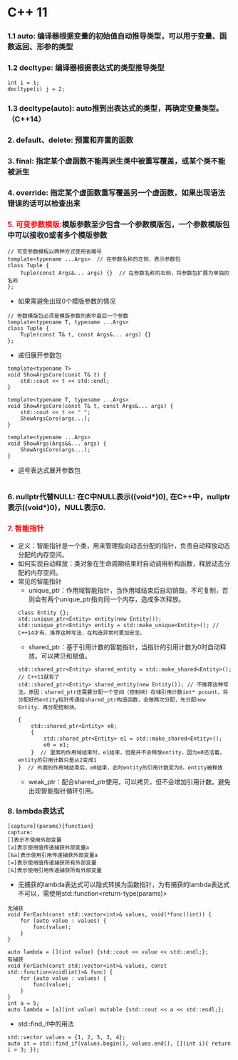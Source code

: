 # C++ 11

### 1.1 auto: 编译器根据变量的初始值自动推导类型，可以用于变量、函数返回、形参的类型
### 1.2 decltype: 编译器根据表达式的类型推导类型
```
int i = 1;
decltype(i) j = 2;
```
### 1.3 decltype(auto): auto推到出表达式的类型，再确定变量类型。（C++14）
### 2. default、delete: 预置和弃置的函数
### 3. final: 指定某个虚函数不能再派生类中被重写覆盖，或某个类不能被派生
### 4. override: 指定某个虚函数重写覆盖另一个虚函数，如果出现语法错误的话可以检查出来
###  <font color=red>5. 可变参数模版:</font>模版参数至少包含一个参数模版包，一个参数模版包中可以接收0或者多个模版参数
```
// 可变参数模板以两种方式使用省略号
template<typename ...Args>  // 在参数名称的左侧，表示参数包
class Tuple {
    Tuple(const Args&... args) {}  // 在参数名称的右侧，将参数包扩展为单独的名称
};
```
* 如果需避免出现0个模版参数的情况
```
// 参数模版包必须是模版参数列表中最后一个参数
template<typename T, typename ...Args>
class Tuple {
    Tuple(const T& t, const Args&... args) {}
};
```
* 递归展开参数包
```
template<typename T>
void ShowArgsCore(const T& t) {
    std::cout << t << std::endl;
}

template<typename T, typename ...Args> 
void ShowArgsCore(const T& t, const Args&... args) {
    std::cout << t << " ";
    ShowArgsCore(args...);
}

template<typename ...Args>
void ShowArgs(Args&&... args) {
    ShowArgsCore(args...);
}
```
* 逗号表达式展开参数包
```
```
### 6. nullptr代替NULL: 在C中NULL表示((void*)0), 在C++中，nullptr表示((void*)0)，NULL表示0.
### <font color=red>7. 智能指针</font>
* 定义：智能指针是一个类，用来管理指向动态分配的指针，负责自动释放动态分配的内存空间。
* 如何实现自动释放：类对象在生命周期结束时自动调用析构函数，释放动态分配的内存空间。
* 常见的智能指针
    * unique_ptr：作用域智能指针，当作用域结束后自动销毁。不可复制，否则会有两个unique_ptr指向同一个内存，造成多次释放。
    ```
    class Entity {};
    std::unique_ptr<Entity> entity(new Entity());
    std::unique_ptr<Entity> entity = std::make_unique<Entity>(); // C++14才有，推荐这种写法，在构造异常时更加安全。
    ```
    * shared_ptr：基于引用计数的智能指针，当指针的引用计数为0时自动释放。可以拷贝和赋值。
    ```
    std::shared_ptr<Entity> shared_entity = std::make_shared<Entity>(); // C++11就有了
    std::shared_ptr<Entity> shared_entity(new Entity()); // 不推荐这种写法。原因：shared_ptr还需要分配一个空间（控制块）存储引用计数int* pcount，将分配好的entity指针传递给shared_ptr构造函数，会做两次分配，先分配new Entity，再分配控制块。
    ```
    ```
    {
        std::shared_ptr<Entity> e0;
        {
            std::shared_ptr<Entity> e1 = std::make_shared<Entity>();
            e0 = e1;
        }  // 里面的作用域结束时，e1结束，但是并不会释放entity，因为e0还活着，entity的引用计数只是从2变成1
    }  // 外面的作用域结束后，e0结束，此时entity的引用计数变为0，entity被释放
    ```
    * weak_ptr：配合shared_ptr使用，可以拷贝，但不会增加引用计数。避免出现智能指针循环引用。

### 8. lambda表达式
```
[capture](params){function}
capture: 
[]表示不使用外部变量
[a]表示使用值传递捕获外部变量a
[&a]表示使用引用传递捕获外部变量a
[=]表示使用值传递捕获所有外部变量
[&]表示使用引用传递捕获所有外部变量
```
* 无捕获的lambda表达式可以隐式转换为函数指针，为有捕获的lambda表达式不可以，需使用std::function<return-type(params)>
```
无捕获
void ForEach(const std::vector<int>& values, void(*func)(int)) {
    for (auto value : values) {
        func(value);
    }
}

auto lambda = [](int value) {std::cout << value << std::endl;};
有捕获
void ForEach(const std::vector<int>& values, const std::function<void(int)>& func) {
    for (auto value : values) {
        func(value);
    }
}
int a = 5;
auto lambda = [a](int value) mutable {std::cout << a << std::endl;};
```
* std::find_if中的用法
```
std::vector values = {1, 2, 5, 3, 4};
auto it = std::find_if(values.begin(), values.end(), [](int i){ return i > 3; });
```